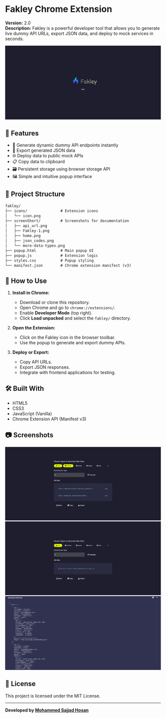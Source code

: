 # Fakley Chrome Extension

**Version:** 2.0  
**Description:** Fakley is a powerful developer tool that allows you to generate live dummy API URLs, export JSON data, and deploy to mock services in seconds.

![Fakley Screenshot](screenShort/Fakley-1.png)

## 🚀 Features

- 🔧 Generate dynamic dummy API endpoints instantly
- 🧾 Export generated JSON data
- 🌐 Deploy data to public mock APIs
- 📋 Copy data to clipboard
- 🗃️ Persistent storage using browser storage API
- 🖼️ Simple and intuitive popup interface

## 📁 Project Structure

```
fakley/
├── icons/               # Extension icons
│   └── icon.png
├── screenShort/         # Screenshots for documentation
│   ├── api_url.png
│   ├── Fakley-1.png
│   ├── home.png
│   ├── json_codes.png
│   └── more-data-types.png
├── popup.html           # Main popup UI
├── popup.js             # Extension logic
├── styles.css           # Popup styling
└── manifest.json        # Chrome extension manifest (v3)
```

## 🧪 How to Use

1. **Install in Chrome:**

   - Download or clone this repository.
   - Open Chrome and go to `chrome://extensions/`.
   - Enable **Developer Mode** (top right).
   - Click **Load unpacked** and select the `fakley/` directory.

2. **Open the Extension:**

   - Click on the Fakley icon in the browser toolbar.
   - Use the popup to generate and export dummy APIs.

3. **Deploy or Export:**
   - Copy API URLs.
   - Export JSON responses.
   - Integrate with frontend applications for testing.

## 🛠️ Built With

- HTML5
- CSS3
- JavaScript (Vanilla)
- Chrome Extension API (Manifest v3)

## 📷 Screenshots

![API URL Generator](screenShort/api_url.png)
![Home View](screenShort/home.png)
![JSON Viewer](screenShort/json_codes.png)

## 📄 License

This project is licensed under the MIT License.

---

**Developed by [Mohammed Sajjad Hosan](https://facebook.com/MohammadSajjadHosan0)**
